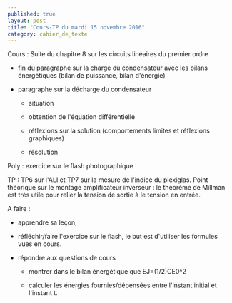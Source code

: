 ```yaml
---
published: true
layout: post
title: "Cours-TP du mardi 15 novembre 2016"
category: cahier_de_texte
---
```

Cours : Suite du chapitre 8 sur les circuits linéaires du premier ordre

- fin du paragraphe sur la charge du condensateur avec les bilans énergétiques (bilan de puissance, bilan d'énergie)

- paragraphe sur la décharge du condensateur

  - situation

  - obtention de l'équation différentielle

  - réflexions sur la solution (comportements limites et réflexions graphiques)

  - résolution 

Poly : exercice sur le flash photographique

TP : TP6 sur l'ALI et TP7 sur la mesure de l'indice du plexiglas. Point théorique sur le montage amplificateur inverseur : le théorème de Millman est très utile pour relier la tension de sortie à le tension en entrée.

A faire :  

- apprendre sa leçon,

- réfléchir/faire l'exercice sur le flash, le but est d'utiliser les formules vues en cours.

- répondre aux questions de cours

  - montrer dans le bilan énergétique que EJ=(1/2)CE0^2

  - calculer les énergies fournies/dépensées entre l'instant initial et l'instant t.
